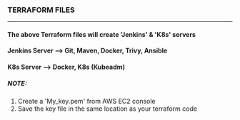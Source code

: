 ### TERRAFORM FILES
---

#### The above Terraform files will create 'Jenkins' & 'K8s' servers
#### Jenkins Server --> Git, Maven, Docker, Trivy, Ansible
#### K8s Server --> Docker, K8s (Kubeadm)

##### *NOTE*:
1. Create a 'My_key.pem' from AWS EC2 console 
2. Save the key file in the same location as your terraform code
